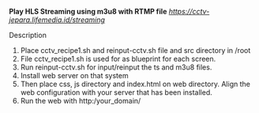**Play HLS Streaming using m3u8 with RTMP file**
*https://cctv-jepara.lifemedia.id/streaming*

Description
1. Place cctv_recipe1.sh and reinput-cctv.sh file and src directory in /root
2. File cctv_recipe1.sh is used for as blueprint for each screen.
3. Run reinput-cctv.sh for input/reinput the ts and m3u8 files.
4. Install web server on that system
5. Then place css, js directory and index.html on web directory. Align the web configuration with your server that has been installed.
6. Run the web with http:/your_domain/

